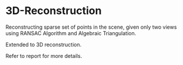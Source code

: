 # 3D-Reconstruction

Reconstructing sparse set of points in the scene, given only two views using RANSAC Algorithm and Algebraic Triangulation.

Extended to 3D reconstruction.

Refer to report for more details.
